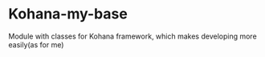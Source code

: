 Kohana-my-base
==============

Module with classes for Kohana framework, which makes developing more easily(as for me)